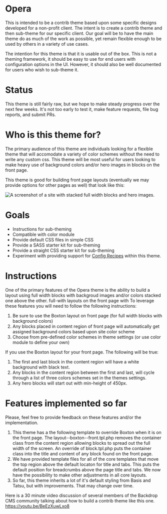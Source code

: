 # Opera

This is intended to be a contrib theme based upon some specific designs developed for a non-profit client. 
The intent is to create a contrib theme and then sub-theme for our specific client.
Our goal will be to have the main theme do as much of the work as possible, yet remain flexible enough to
be used by others in a variety of use cases. 

The intention for this theme is that it is usable out of the box. This is not a theming framework, it should
be easy to use for end users with configuration options in the UI. However, it should also be well documented 
for users who wish to sub-theme it. 

# Status

This theme is still fairly raw, but we hope to make steady progress over the next few weeks. It's not too early
to test it, make feature requests, file bug reports, and submit PRs. 

# Who is this theme for?

The primary audience of this theme are individuals looking for a flexible theme that will accomodate a variety
of color schemes without the need to write any custom css. This theme will be most useful for users looking 
to make heavy use of background colors and/or hero images in blocks on the front page. 

This theme is good for building front page layouts (eventually we may provide options for other pages as well) 
that look like this:

![A screenshot of a site with stacked full width blocks and hero images.](https://simplo.site/files/opera-opera.png)

# Goals

- Instructions for sub-theming
- Compatible with color module
- Provide default CSS files in simple CSS
- Provide a SASS starter kit for sub-theming
- Provide a straight CSS starter kit for sub-theming
- Experiment with providing support for [Config Recipes](https://github.com/backdrop-contrib/config_recipes) within this theme. 

# Instructions

One of the primary features of the Opera theme is the ability to build a layout using full width blocks 
with backgroud images and/or colors stacked one above the other. full-with layouts on the front page 
with To leverage these features you will need to follow the following instructions:

1) Be sure to use the Boxton layout on front page (for full width blocks with background colors)
2) Any blocks placed in content region of front page will automatically get assigned background colors based upon site color scheme
3) Choose from pre-defined color schemes in theme settings (or use color module to define your own)

If you use the Boxton layout for your front page. The following will be true:
1) The first and last block in the content region will have a white background with black text. 
2) Any blocks in the content region between the first and last, will cycle through a list of three colors schemes set in the themes settings.
3) Any hero blocks will start out with min-height of 450px.

# Features implemented so far

Please, feel free to provide feedback on these features and/or the implementation.

1) This theme has a the following template to override Boxton when it is on the front page. The layout--boxton--front.tpl.php removes the container class from the content region allowing blocks to spread out the full width of the screen. An override of block.tpl.php puts the container class into the title and content of any block found on the front page. 
2) We have provided template files for all of the core templates that move the top region above the default locaton for title and tabs. This puts the default position for breadcrumbs above the page title and tabs. We now have the possibility to make other adjustments in all core layouts. 
3) So far, this theme inherits a lot of it's default styling from Basis and Tatsu, but with improvements. That may change over time.  

Here is a 30 minute video discussion of several members of the Backdrop CMS community talking about how to build a contrib theme like this one. https://youtu.be/BeEzXuwLxo8 
